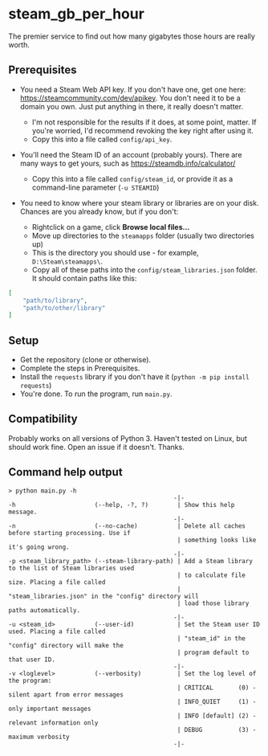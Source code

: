 # steam_gb_per_hour
The premier service to find out how many gigabytes those hours are really worth.

## Prerequisites
- You need a Steam Web API key. If you don't have one, get one here: https://steamcommunity.com/dev/apikey. You don't need it to be a domain you own. Just put anything in there, it really doesn't matter.
  - I'm not responsible for the results if it does, at some point, matter. If you're worried, I'd recommend revoking the key right after using it.
  - Copy this into a file called `config/api_key`.

- You'll need the Steam ID of an account (probably yours). There are many ways to get yours, such as https://steamdb.info/calculator/
  - Copy this into a file called `config/steam_id`, or provide it as a command-line parameter (`-u STEAMID`)

- You need to know where your steam library or libraries are on your disk. Chances are you already know, but if you don't: 
  - Rightclick on a game, click **Browse local files...**
  - Move up directories to the `steamapps` folder (usually two directories up)
  - This is the directory you should use - for example, `D:\Steam\steamapps\`.
  - Copy all of these paths into the `config/steam_libraries.json` folder. It should contain paths like this:
```json
[
    "path/to/library",
    "path/to/other/library"
]
```

## Setup
- Get the repository (clone or otherwise).
- Complete the steps in Prerequisites.
- Install the `requests` library if you don't have it (`python -m pip install requests`)
- You're done. To run the program, run `main.py`.

## Compatibility
Probably works on all versions of Python 3.
Haven't tested on Linux, but should work fine.
Open an issue if it doesn't. Thanks.

## Command help output
```
> python main.py -h
                                              -|-
-h                      (--help, -?, ?)        | Show this help message.
                                              -|-
-n                      (--no-cache)           | Delete all caches before starting processing. Use if
                                               | something looks like it's going wrong.
                                              -|-
-p <steam_library_path> (--steam-library-path) | Add a Steam library to the list of Steam libraries used
                                               | to calculate file size. Placing a file called
                                               | "steam_libraries.json" in the "config" directory will
                                               | load those library paths automatically.
                                              -|-
-u <steam_id>           (--user-id)            | Set the Steam user ID used. Placing a file called
                                               | "steam_id" in the "config" directory will make the
                                               | program default to that user ID.
                                              -|-
-v <loglevel>           (--verbosity)          | Set the log level of the program:
                                               | CRITICAL       (0) - silent apart from error messages
                                               | INFO_QUIET     (1) - only important messages
                                               | INFO [default] (2) - relevant information only
                                               | DEBUG          (3) - maximum verbosity
                                              -|-
```
